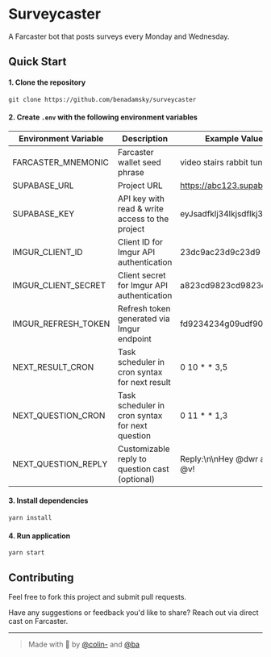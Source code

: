 # Surveycaster

A Farcaster bot that posts surveys every Monday and Wednesday.

## Quick Start

#### 1. Clone the repository

```commandline
git clone https://github.com/benadamsky/surveycaster
```

#### 2. Create `.env` with the following environment variables

| Environment Variable | Description                                     | Example Value               |
| -------------------- | ----------------------------------------------- | --------------------------- |
| FARCASTER_MNEMONIC   | Farcaster wallet seed phrase                    | video stairs rabbit tuna... |
| SUPABASE_URL         | Project URL                                     | https://abc123.supabase.co  |
| SUPABASE_KEY         | API key with read & write access to the project | eyJsadfklj34lkjsdflkj324    |
| IMGUR_CLIENT_ID      | Client ID for Imgur API authentication          | 23dc9ac23d9c23d9            |
| IMGUR_CLIENT_SECRET  | Client secret for Imgur API authentication      | a823cd9823cd9823cd          |
| IMGUR_REFRESH_TOKEN  | Refresh token generated via Imgur endpoint      | fd9234234g09udf9023         |
| NEXT_RESULT_CRON     | Task scheduler in cron syntax for next result   | 0 10 * * 3,5                |
| NEXT_QUESTION_CRON   | Task scheduler in cron syntax for next question | 0 11 * * 1,3                |
| NEXT_QUESTION_REPLY  | Customizable reply to question cast (optional)  | Reply:\n\nHey @dwr and @v!  |

#### 3. Install dependencies

```commandline
yarn install
```

#### 4. Run application

```commandline
yarn start
```

## Contributing

Feel free to fork this project and submit pull requests.

Have any suggestions or feedback you'd like to share? Reach out via direct cast on Farcaster.

---

> Made with 💜 by [@colin-](https://warpcast.com/colin-) and [@ba](https://warpcast.com/ba)
